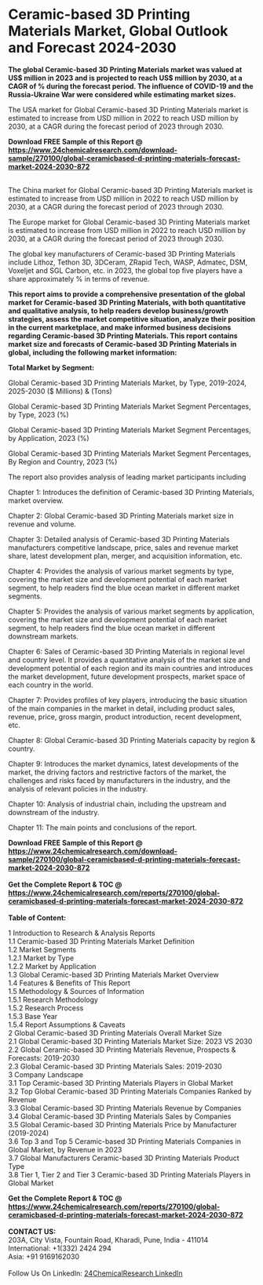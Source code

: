 <h1>Ceramic-based 3D Printing Materials Market, Global Outlook and Forecast 2024-2030</h1><p><strong>The global Ceramic-based 3D Printing Materials market was valued at US$ million in 2023 and is projected to reach US$ million by 2030, at a CAGR of % during the forecast period. The influence of COVID-19 and the Russia-Ukraine War were considered while estimating market sizes.</strong></p><p>
</p><p>The USA market for Global Ceramic-based 3D Printing Materials market is estimated to increase from USD million in 2022 to reach USD million by 2030, at a CAGR during the forecast period of 2023 through 2030.</p><div><b>Download FREE Sample of this Report @ 
            <a href="https://www.24chemicalresearch.com/download-sample/270100/global-ceramicbased-d-printing-materials-forecast-market-2024-2030-872">
            https://www.24chemicalresearch.com/download-sample/270100/global-ceramicbased-d-printing-materials-forecast-market-2024-2030-872</a></b></div><br><p>
</p><p>The China market for Global Ceramic-based 3D Printing Materials market is estimated to increase from USD million in 2022 to reach USD million by 2030, at a CAGR during the forecast period of 2023 through 2030.</p><p>
</p><p>The Europe market for Global Ceramic-based 3D Printing Materials market is estimated to increase from USD million in 2022 to reach USD million by 2030, at a CAGR during the forecast period of 2023 through 2030.</p><p>
</p><p>The global key manufacturers of Ceramic-based 3D Printing Materials include Lithoz, Tethon 3D, 3DCeram, ZRapid Tech, WASP, Admatec, DSM, Voxeljet and SGL Carbon, etc. in 2023, the global top five players have a share approximately % in terms of revenue.</p><p>
<strong>This report aims to provide a comprehensive presentation of the global market for Ceramic-based 3D Printing Materials, with both quantitative and qualitative analysis, to help readers develop business/growth strategies, assess the market competitive situation, analyze their position in the current marketplace, and make informed business decisions regarding Ceramic-based 3D Printing Materials. This report contains market size and forecasts of Ceramic-based 3D Printing Materials in global, including the following market information:</strong></p><p>
</p><p>
<strong>Total Market by Segment:</strong></p><p>
Global Ceramic-based 3D Printing Materials Market, by Type, 2019-2024, 2025-2030 ($ Millions) &amp; (Tons)</p><p>
Global Ceramic-based 3D Printing Materials Market Segment Percentages, by Type, 2023 (%)</p><p>
</p><p>
Global Ceramic-based 3D Printing Materials Market Segment Percentages, by Application, 2023 (%)</p><p>
</p><p>
Global Ceramic-based 3D Printing Materials Market Segment Percentages, By Region and Country, 2023 (%)</p><p>
</p><p>
The report also provides analysis of leading market participants including</p><p>
</p><p>
</p><p>
Chapter 1: Introduces the definition of Ceramic-based 3D Printing Materials, market overview.</p><p>
Chapter 2: Global Ceramic-based 3D Printing Materials market size in revenue and volume.</p><p>
Chapter 3: Detailed analysis of Ceramic-based 3D Printing Materials manufacturers competitive landscape, price, sales and revenue market share, latest development plan, merger, and acquisition information, etc.</p><p>
Chapter 4: Provides the analysis of various market segments by type, covering the market size and development potential of each market segment, to help readers find the blue ocean market in different market segments.</p><p>
Chapter 5: Provides the analysis of various market segments by application, covering the market size and development potential of each market segment, to help readers find the blue ocean market in different downstream markets.</p><p>
Chapter 6: Sales of Ceramic-based 3D Printing Materials in regional level and country level. It provides a quantitative analysis of the market size and development potential of each region and its main countries and introduces the market development, future development prospects, market space of each country in the world.</p><p>
Chapter 7: Provides profiles of key players, introducing the basic situation of the main companies in the market in detail, including product sales, revenue, price, gross margin, product introduction, recent development, etc.</p><p>
Chapter 8: Global Ceramic-based 3D Printing Materials capacity by region &amp; country.</p><p>
Chapter 9: Introduces the market dynamics, latest developments of the market, the driving factors and restrictive factors of the market, the challenges and risks faced by manufacturers in the industry, and the analysis of relevant policies in the industry.</p><p>
Chapter 10: Analysis of industrial chain, including the upstream and downstream of the industry.</p><p>
Chapter 11: The main points and conclusions of the report.</p><div><b>Download FREE Sample of this Report @ 
            <a href="https://www.24chemicalresearch.com/download-sample/270100/global-ceramicbased-d-printing-materials-forecast-market-2024-2030-872">
            https://www.24chemicalresearch.com/download-sample/270100/global-ceramicbased-d-printing-materials-forecast-market-2024-2030-872</a></b></div><br><div><b>Get the Complete Report & TOC @ 
            <a href="https://www.24chemicalresearch.com/reports/270100/global-ceramicbased-d-printing-materials-forecast-market-2024-2030-872">
            https://www.24chemicalresearch.com/reports/270100/global-ceramicbased-d-printing-materials-forecast-market-2024-2030-872</a></b></div><br>
            <b>Table of Content:</b><p>1 Introduction to Research & Analysis Reports<br />
    1.1 Ceramic-based 3D Printing Materials Market Definition<br />
    1.2 Market Segments<br />
        1.2.1 Market by Type<br />
        1.2.2 Market by Application<br />
    1.3 Global Ceramic-based 3D Printing Materials Market Overview<br />
    1.4 Features & Benefits of This Report<br />
    1.5 Methodology & Sources of Information<br />
        1.5.1 Research Methodology<br />
        1.5.2 Research Process<br />
        1.5.3 Base Year<br />
        1.5.4 Report Assumptions & Caveats<br />
2 Global Ceramic-based 3D Printing Materials Overall Market Size<br />
    2.1 Global Ceramic-based 3D Printing Materials Market Size: 2023 VS 2030<br />
    2.2 Global Ceramic-based 3D Printing Materials Revenue, Prospects & Forecasts: 2019-2030<br />
    2.3 Global Ceramic-based 3D Printing Materials Sales: 2019-2030<br />
3 Company Landscape<br />
    3.1 Top Ceramic-based 3D Printing Materials Players in Global Market<br />
    3.2 Top Global Ceramic-based 3D Printing Materials Companies Ranked by Revenue<br />
    3.3 Global Ceramic-based 3D Printing Materials Revenue by Companies<br />
    3.4 Global Ceramic-based 3D Printing Materials Sales by Companies<br />
    3.5 Global Ceramic-based 3D Printing Materials Price by Manufacturer (2019-2024)<br />
    3.6 Top 3 and Top 5 Ceramic-based 3D Printing Materials Companies in Global Market, by Revenue in 2023<br />
    3.7 Global Manufacturers Ceramic-based 3D Printing Materials Product Type<br />
    3.8 Tier 1, Tier 2 and Tier 3 Ceramic-based 3D Printing Materials Players in Global Market<br />
    </p><div><b>Get the Complete Report & TOC @ 
            <a href="https://www.24chemicalresearch.com/reports/270100/global-ceramicbased-d-printing-materials-forecast-market-2024-2030-872">
            https://www.24chemicalresearch.com/reports/270100/global-ceramicbased-d-printing-materials-forecast-market-2024-2030-872</a></b></div><br><b>CONTACT US:</b><br>
            203A, City Vista, Fountain Road, Kharadi, Pune, India - 411014<br>
            International: +1(332) 2424 294<br>
            Asia: +91 9169162030 <br><br>
            Follow Us On LinkedIn: <a href="https://www.linkedin.com/company/24chemicalresearch/">24ChemicalResearch LinkedIn</a>